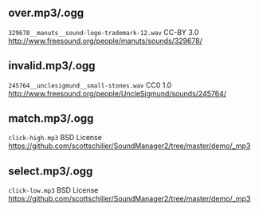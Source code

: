 ## over.mp3/.ogg
`329678__manuts__sound-logo-trademark-12.wav`
CC-BY 3.0
http://www.freesound.org/people/manuts/sounds/329678/

## invalid.mp3/.ogg
`245764__unclesigmund__small-stones.wav`
CC0 1.0
http://www.freesound.org/people/UncleSigmund/sounds/245764/

## match.mp3/.ogg
`click-high.mp3`
BSD License
https://github.com/scottschiller/SoundManager2/tree/master/demo/_mp3

## select.mp3/.ogg
`click-low.mp3`
BSD License
https://github.com/scottschiller/SoundManager2/tree/master/demo/_mp3
